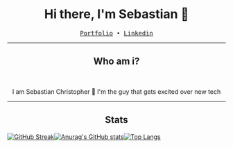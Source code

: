 <h1 align="center">Hi there, I'm Sebastian 👋</h1>

<p align="center">
  <samp>
    <a href="https://www.seechris.dev">Portfolio</a> •
    <a href="https://www.linkedin.com/in/sebastian-christopher-489364238/">Linkedin</a>
  </samp>
</p>

---

<h2 align="center">Who am i?</h2>

<br>

<p align="center">
I am Sebastian Christopher 👋 I'm the guy that gets excited over new tech
</p>

---

<h2 align="center">Stats</h2>

[![GitHub Streak](https://github-readme-streak-stats.herokuapp.com?user=SebastianCCC&theme=react&hide_border=true&dates=6E6E6E&background=00000000)](https://git.io/streak-stats)[![Anurag's GitHub stats](https://github-readme-stats.vercel.app/api?username=SebastianCCC&count_private=true&show_icons=true&theme=react&hide_border=true&text_color=6E6E6E&bg_color=00000000&hide_title=true)](https://github.com/anuraghazra/github-readme-stats)[![Top Langs](https://github-readme-stats.vercel.app/api/top-langs/?username=SebastianCCC&layout=compact&theme=react&hide_border=true&text_color=6E6E6E&bg_color=00000000&hide_title=true)](https://github.com/anuraghazra/github-readme-stats)

<!--
**SebastianCCC/SebastianCCC** is a ✨ _special_ ✨ repository because its `README.md` (this file) appears on your GitHub profile.

Here are some ideas to get you started:

- 🔭 I’m currently working on ...
- 🌱 I’m currently learning ...
- 👯 I’m looking to collaborate on ...
- 🤔 I’m looking for help with ...
- 💬 Ask me about ...
- 📫 How to reach me: ...
- 😄 Pronouns: ...
- ⚡ Fun fact: ...
-->
